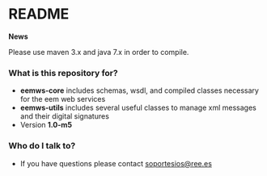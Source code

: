 # README #

**News**


Please use maven 3.x and java 7.x in order to compile.

### What is this repository for? ###

* **eemws-core** includes schemas, wsdl, and compiled classes necessary for the eem web services
* **eemws-utils** includes several useful classes to manage xml messages and their digital signatures
* Version **1.0-m5**

### Who do I talk to? ###

* If you have questions please contact soportesios@ree.es
